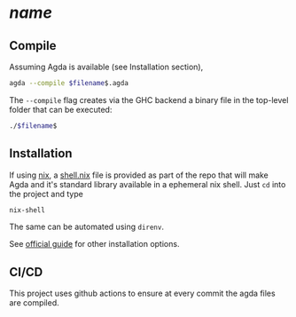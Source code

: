 # $name$

## Compile

Assuming Agda is available (see Installation section),
```bash
agda --compile $filename$.agda
```

The `--compile` flag creates via the GHC backend a binary file in the top-level folder that can be executed:
```bash
./$filename$
```

## Installation

If using [nix](https://nixos.org/), a [shell.nix](shell.nix) file is provided as part of the repo that will make Agda and it's standard library available in a ephemeral nix shell. Just `cd` into the project and type 
```bash
nix-shell
```
The same can be automated using `direnv`. 

See [official guide](https://agda.readthedocs.io/en/latest/getting-started/installation.html) for other installation options. 

## CI/CD 

This project uses github actions to ensure at every commit the agda files are compiled. 
